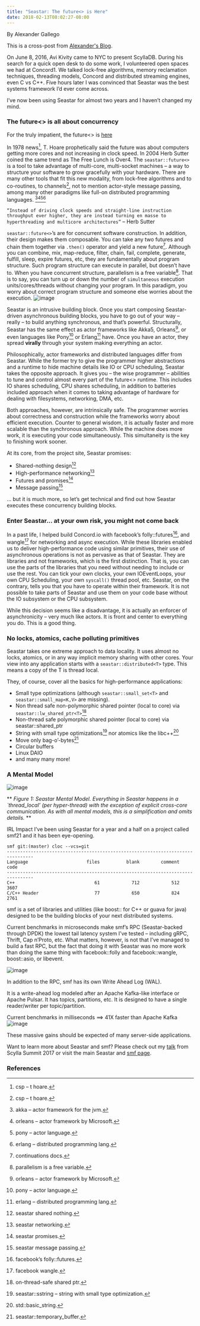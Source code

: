 ```yaml
---
title: "Seastar: The future<> is Here"
date: 2018-02-13T08:02:27-08:00
---
```

By Alexander Gallego

This is a cross-post from [Alexander's Blog](https://www.alexgallego.org/concurrency/smf/2017/12/17/future.html).

On June 8, 2016, Avi Kivity came to NYC to present ScyllaDB. During his search for a quick open desk to do some work, I volunteered open spaces we had at Concord1. We talked lock-free algorithms, memory reclamation techniques, threading models, Concord and distributed streaming engines, even C vs C++. Five hours later I was convinced that Seastar was the best systems framework I’d ever come across.

I’ve now been using Seastar for almost two years and I haven’t changed my mind.

### The future<> is all about concurrency

For the truly impatient, the future<> is [here](https://github.com/scylladb/seastar/blob/master/core/future.hh)

In 1978 news[^3], T. Hoare prophetically said the future was about computers getting more cores and not increasing in clock speed. In 2004 Herb Sutter coined the same trend as The Free Lunch is Over4. The ```seastar::future<>``` is a tool to take advantage of multi-core, multi-socket machines – a way to structure your software to grow gracefully with your hardware. There are many other tools that fit this new modality, from lock-free algorithms and to co-routines, to channels[^3], not to mention actor-style message passing, among many other paradigms like full-on distributed programming languages. [^5][^6][^7][^8]

```“Instead of driving clock speeds and straight-line instruction throughput ever higher, they are instead turning en masse to hyperthreading and multicore architectures”``` – Herb Sutter

```seastar::future<>```’s are for concurrent software construction. In addition, their design makes them composable. You can take any two futures and chain them together via ```.then()``` operator and yield a new future[^9]. Although you can combine, mix, map-reduce, filter, chain, fail, complete, generate, fulfill, sleep, expire futures, etc, they are fundamentally about program structure. Such program structure can execute in parallel, but doesn’t have to. When you have concurrent structure, parallelism is a free variable[^10]. That is to say, you can turn up or down the number of ```simultaneous``` execution units/cores/threads without changing your program. In this paradigm, you worry about correct program structure and someone else worries about the execution.
![image](/seastar/images/alex-seastar-1.png)

Seastar is an intrusive building block. Once you start composing Seastar-driven asynchronous building blocks, you have to go out of your way – really – to build anything synchronous, and that’s powerful. Structurally, Seastar has the same effect as actor frameworks like Akka5, Orleans[^6], or even languages like Pony[^7] or Erlang[^8] have. Once you have an actor, they spread **virally** through your system making everything an actor.

Philosophically, actor frameworks and distributed languages differ from Seastar. While the former try to give the programmer higher abstractions and a runtime to hide machine details like IO or CPU scheduling, Seastar takes the opposite approach. It gives you – the wise programmer – abilities to tune and control almost every part of the future<> runtime. This includes IO shares scheduling, CPU shares scheduling, in addition to batteries included approach when it comes to taking advantage of hardware for dealing with filesystems, networking, DMA, etc.

Both approaches, however, are intrinsically safe. The programmer worries about correctness and construction while the frameworks worry about efficient execution. Counter to general wisdom, it is actually faster and more scalable than the synchronous approach. While the machine does more work, it is executing your code simultaneously. This simultaneity is the key to finishing work sooner.

At its core, from the project site, Seastar promises:

* Shared-nothing design[^11]
* High-performance networking[^12]
* Futures and promises[^13]
* Message passing[^14]

… but it is much more, so let’s get technical and find out how Seastar executes these concurrency building blocks.

### Enter Seastar… at your own risk, you might not come back

In a past life, I helped build Concord.io with facebook’s folly::futures[^15], and wangle[^16] for networking and async execution. While these libraries enabled us to deliver high-performance code using similar primitives, their use of asynchronous operations is not as pervasive as that of Seastar. They are libraries and not frameworks, which is the first distinction. That is, you can use the parts of the libraries that you need without needing to include or use the rest. You can tick your own clocks, your own IOEventLoops, your own CPU Scheduling, your own ```syscall()``` thread pool, etc. Seastar, on the contrary, tells you that you have to operate within their framework. It is not possible to take parts of Seastar and use them on your code base without the IO subsystem or the CPU subsystem.

While this decision seems like a disadvantage, it is actually an enforcer of asynchronicity – very much like actors. It is front and center to everything you do. This is a good thing.

### No locks, atomics, cache polluting primitives

Seastar takes one extreme approach to data locality. It uses almost no locks, atomics, or in any way implicit memory sharing with other cores. Your view into any application starts with a ```seastar::distributed<T>``` type. This means a copy of the T is thread local.

They, of course, cover all the basics for high-performance applications:

* Small type optimizations (although ```seastar::small_set<T>``` and ```seastar::small_map<K,V>``` are missing).
* Non thread safe non-polymorphic shared pointer (local to core) via ```seastar::lw_shared_ptr<T>```[^17]
* Non-thread safe polymorphic shared pointer (local to core) via seastar::shared_ptr<T>
* String with small type optimizations[^18] nor atomics like the libc++[^19]
* Move only bag-o’-bytes[^20]
* Circular buffers
* Linux DAIO
* and many many more!

### A Mental Model
![image](/seastar/images/alex-seastar-2.png)

** *Figure 1: Seastar Mental Model. Everything in Seastar happens in a `thread_local’ (per hyper-thread) with the exception of explicit cross-core communication. As with all mental models, this is a simplification and omits details.* **

IRL Impact
I’ve been using Seastar for a year and a half on a project called smf21 and it has been eye-opening.

```
smf git:(master) cloc --vcs=git                                                        
--------------------------------------------------------------------------------
Language                      files          blank        comment           code
--------------------------------------------------------------------------------
C++                              61            712            512           3607
C/C++ Header                     77            650            824           2761
```
smf is a set of libraries and utilities (like boost:: for C++ or guava for java) designed to be the building blocks of your next distributed systems.

Current benchmarks in microseconds make smf’s RPC (Seastar-backed through DPDK) the lowest tail latency system I’ve tested – including gRPC, Thrift, Cap n’Proto, etc. What matters, however, is not that I’ve managed to build a fast RPC, but the fact that doing it with Seastar was no more work than doing the same thing with facebook::folly and facebook::wangle, boost::asio, or libevent.

![image](/seastar/images/alex-seastar-3.png)

In addition to the RPC, smf has its own Write Ahead Log (WAL).

It is a write-ahead log modeled after an Apache Kafka-like interface or Apache Pulsar. It has topics, partitions, etc. It is designed to have a single reader/writer per topic/partition.

Current benchmarks in milliseconds ==> 41X faster than Apache Kafka
![image](/seastar/images/alex-seastar-4.png)

These massive gains should be expected of many server-side applications.

Want to learn more about Seastar and smf? Please check out my [talk](https://www.scylladb.com/tech-talk/smf-fastest-rpc-west-scylla-summit-2017/) from Scylla Summit 2017 or visit the main Seastar and [smf page](https://github.com/senior7515/smf).

### References 

[^1]: concord – my previous startup.
[^2]: future header file.
[^3]: csp – t hoare.
[^4]: herb sutter – free lunch is over.
[^5]: akka – actor framework for the jvm.
[^6]: orleans – actor framework by Microsoft.
[^7]: pony – actor language.
[^8]: erlang – distributed programming lang.
[^9]: continuations docs.
[^10]: parallelism is a free variable.
[^11]: seastar shared nothing.
[^12]: seastar networking.
[^13]: seastar promises.
[^14]: seastar message passing.
[^15]: facebook’s folly::futures.
[^16]: facebook wangle.
[^17]: on-thread-safe shared ptr.
[^18]: seastar::sstring – string with small type optimization.
[^19]: std::basic_string.
[^20]: seastar::temporary_buffer.
[^21]: smf – the fastest RPC in the west.



